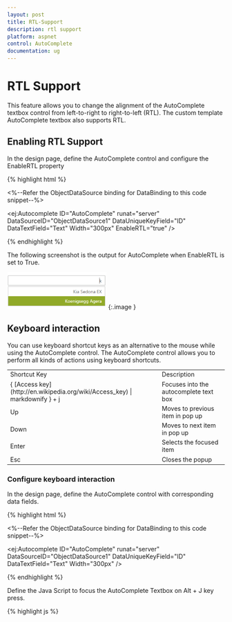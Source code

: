 ```yaml
---
layout: post
title: RTL-Support
description: rtl support
platform: aspnet
control: AutoComplete
documentation: ug
---
```


# RTL Support

This feature allows you to change the alignment of the AutoComplete textbox control from left-to-right to right-to-left (RTL). The custom template AutoComplete textbox also supports RTL. 

## Enabling RTL Support

In the design page, define the AutoComplete control and configure the EnableRTL property

{% highlight html %}

<%--Refer the ObjectDataSource binding for DataBinding to this code snippet--%>

<ej:Autocomplete ID="AutoComplete" runat="server" DataSourceID="ObjectDataSource1" DataUniqueKeyField="ID" DataTextField="Text" Width="300px" EnableRTL="true" />





{% endhighlight %}



The following screenshot is the output for AutoComplete when EnableRTL is set to True.

![](RTL-Support_images/RTL-Support_img1.png)
{:.image }


## Keyboard interaction

You can use keyboard shortcut keys as an alternative to the mouse while using the AutoComplete control. The AutoComplete control allows you to perform all kinds of actions using keyboard shortcuts.

<table>
<tr>
<td>
Shortcut Key</td><td>
Description</td></tr>
<tr>
<td>
{ [Access key](http://en.wikipedia.org/wiki/Access_key) | markdownify } + j	</td><td>
Focuses into the autocomplete text box</td></tr>
<tr>
<td>
Up</td><td>
Moves to previous item in pop up</td></tr>
<tr>
<td>
Down</td><td>
Moves to next item in pop up</td></tr>
<tr>
<td>
Enter</td><td>
Selects the focused item</td></tr>
<tr>
<td>
Esc</td><td>
Closes the popup</td></tr>
</table>


### Configure keyboard interaction

In the design page, define the AutoComplete control with corresponding data fields.

{% highlight html %}

<%--Refer the ObjectDataSource binding for DataBinding to this code snippet--%>

   <ej:Autocomplete ID="AutoComplete" runat="server" DataSourceID="ObjectDataSource1" DataUniqueKeyField="ID" DataTextField="Text" Width="300px" />





{% endhighlight %}



Define the Java Script to focus the AutoComplete Textbox on Alt + J key press.



{% highlight js %}

<script type="text/javascript">

           $(function () {

               $(document).on("keydown", function (e) {

                   if (e.altKey && e.keyCode === 74) { // j- key code.

                       $("#<%=AutoComplete.ClientID%>").focus();

                   }

               });

          });





{% endhighlight %}



Run the sample, press AccessKey + J to focus in the AutoComplete control, and you can navigate by using the arrow keys. Use the Escape key to close the popup.

![](RTL-Support_images/RTL-Support_img2.png) 
{:.image }


Server Side Events

The server side events present in the AutoComplete control are listed as follows.

<table>
<tr>
<td>
Event Name</td><td>
Description</td><td>
Arguments</td></tr>
<tr>
<td>
OnValueSelect                     </td><td>
Triggerd when the focus is moved from the text box.</td><td>
e.Key- Defines the key for the items to differentiate two items with same.e.Text- Defines the tag value or display text..e.Value- Defines the default value to be displayed in the autocomplete textbox.e.EventType – Event Namee.Arguments – Contain keys and value of AutoComplete</td></tr>
<tr>
<td>
    OnFocusOut</td><td>
Triggered when the value is selected</td><td>
e.Key- Defines the key for the items to differentiate two items with same.e.EventType – Event Namee.Arguments – Contain keys and value of AutoCompletee.Value- Defines the default value to be displayed in the autocomplete textbox.</td></tr>
</table>


The following steps explain you how to define server side event for a Toolbar control. In an ASPX page, add the AutoComplete control as illustrated in the following code example.

{% highlight html %}



<%--Refer the ObjectDataSource binding for DataBinding to this code snippet--%>

   <ej:Autocomplete ID="AutoComplete" runat="server" OnFocusOut="AutoComplete_FocusOut" OnValueSelect="AutoComplete_ValueSelect" DataSourceID="ObjectDataSource1" DataUniqueKeyField="ID" DataTextField="Text" Width="300px" />



{% endhighlight %}



In the code behind, define the actions to be performed.

{% highlight c# %}

protected void AutoComplete_FocusOut(object sender,EventArgs e)

        {

            Response.Write("Serverside event has been triggered");

        }



        protected void AutoComplete_ValueSelect(object sender,EventArgs e)

        {

            Response.Write("Serverside event has been triggered");

        } 



{% endhighlight %}



